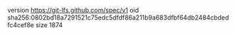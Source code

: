 version https://git-lfs.github.com/spec/v1
oid sha256:0802bd18a7291521c75edc5dfdf86a211b9a683dfbf64db2484cbdedfc4cef8e
size 1874
